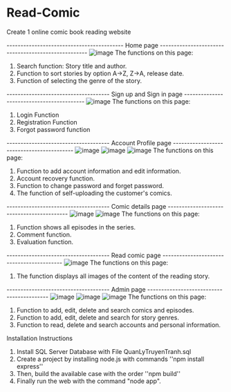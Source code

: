 # Read-Comic
Create 1 online comic book reading website

------------------------------------------ Home page ----------------------------------------------------
![image](https://github.com/user-attachments/assets/b6b1cc7f-f55a-4163-b9fa-577a16381cc6)
The functions on this page:
1. Search function: Story title and author.
2. Function to sort stories by option A->Z, Z->A, release date.
3. Function of selecting the genre of the story.
   
------------------------------------- Sign up and Sign in page ------------------------------------------
![image](https://github.com/user-attachments/assets/ef4bf806-dc5e-44f3-8ad3-b54af129ee9d)
The functions on this page:
1. Login Function
2. Registration Function
3. Forgot password function
   
------------------------------------- Account Profile page ------------------------------------------
![image](https://github.com/user-attachments/assets/079c0f5b-d4c5-4944-8519-9f78cae5b4b0)
![image](https://github.com/user-attachments/assets/b58e73d5-1882-468d-8efc-5cd9dcbecfff)
![image](https://github.com/user-attachments/assets/b1506cc6-fc9b-4d04-abe4-704d3f96d814)
The functions on this page:
1. Function to add account information and edit information.
2. Account recovery function.
3. Function to change password and forget password.
4. The function of self-uploading the customer's comics.
   
------------------------------------- Comic details page ------------------------------------------
![image](https://github.com/user-attachments/assets/bcdf6bdb-9c1c-44ad-96eb-421f1115612f)
![image](https://github.com/user-attachments/assets/4529c797-3466-4c49-a298-6aae262f702e)
The functions on this page:
1. Function shows all episodes in the series.
2. Comment function.
3. Evaluation function.
   
------------------------------------- Read comic page ------------------------------------------
![image](https://github.com/user-attachments/assets/e1d6d6d1-25c2-4cbc-bae3-d5ed28090b54)
The functions on this page:
1. The function displays all images of the content of the reading story.
   
------------------------------------- Admin page ------------------------------------------
![image](https://github.com/user-attachments/assets/ad1cad81-7512-4311-8de1-27b31435e6a5)
![image](https://github.com/user-attachments/assets/a2a9772d-af66-40b1-8d20-949b4ca853e2)
![image](https://github.com/user-attachments/assets/9082c4af-3139-462e-9e05-7f6aee1dace4)
The functions on this page:
1. Function to add, edit, delete and search comics and episodes.
2. Function to add, edit, delete and search for story genres.
3. Function to read, delete and search accounts and personal information.

Installation Instructions
1. Install SQL Server Database with File QuanLyTruyenTranh.sql
2. Create a project by installing node.js with commands 
''npm install express''
3. Then, build the available case with the order
''npm build''
4. Finally run the web with the command 
"node app".
